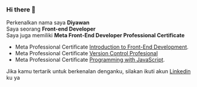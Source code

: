 ### Hi there 👋
Perkenalkan nama saya **Diyawan**<br>
 Saya seorang **Front-end Developer**<br>
 Saya juga memiliki **Meta Front-End Developer Professional Certificate**

-  Meta Professional Certificate [Introduction to Front-End Development](https://www.coursera.org/account/accomplishments/verify/DU73KF7YFZAQ).
- Meta Professional Certificate [Version Control Profesional](https://www.coursera.org/account/accomplishments/verify/U23SH79P98Z4)
- Meta Professional Certificate [Programming with JavaScript](https://www.coursera.org/account/accomplishments/verify/JNFYSZ86BVCH).<br>

Jika kamu tertarik untuk berkenalan denganku, silakan ikuti akun [Linkedin](https://www.linkedin.com/in/diyawan-dawan-a22394215/) ku ya
